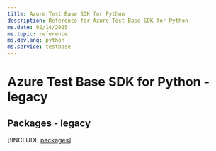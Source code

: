 ```yaml
---
title: Azure Test Base SDK for Python
description: Reference for Azure Test Base SDK for Python
ms.date: 02/14/2025
ms.topic: reference
ms.devlang: python
ms.service: testbase
---
```

# Azure Test Base SDK for Python - legacy
## Packages - legacy
[!INCLUDE [packages](test-base-index.md)]